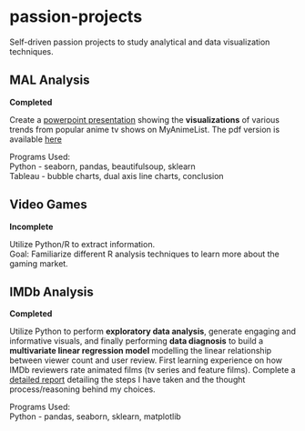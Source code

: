 # passion-projects
Self-driven passion projects to study analytical and data visualization techniques.


## MAL Analysis
**Completed**  

Create a [powerpoint presentation](https://github.com/jonKang830/passion-projects/blob/main/MAL%20Analysis/mal-pop-viz%20complete.pptx) showing the **visualizations** of various trends from popular anime tv shows on MyAnimeList. The pdf version is available [here](https://github.com/jonKang830/passion-projects/blob/main/MAL%20Analysis/myanimelist_visualizations.pdf)  

Programs Used:  
Python - seaborn, pandas, beautifulsoup, sklearn  
Tableau - bubble charts, dual axis line charts, conclusion  

## Video Games
**Incomplete**  

Utilize Python/R to extract information.  
Goal: Familiarize different R analysis techniques to learn more about the gaming market.  

## IMDb Analysis
**Completed**  

Utilize Python to perform **exploratory data analysis**, generate engaging and informative visuals, and finally performing **data diagnosis** to build a **multivariate linear regression model** modelling the linear relationship between viewer count and user review. First learning experience on how IMDb reviewers rate animated films (tv series and feature films). Complete a [detailed report](https://github.com/jonKang830/passion-projects/blob/main/imdb-animation-rating-analysis/imdb-animation-analysis.pdf) detailing the steps I have taken and the thought process/reasoning behind my choices.  

Programs Used:   
Python - pandas, seaborn, sklearn, matplotlib
